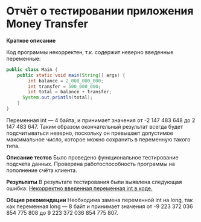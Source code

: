 # Отчёт о тестировании приложения Money Transfer

**Краткое описание**

Код программы некорректен, т.к. содержит неверно введенные переменные:
```java
public class Main {
    public static void main(String[] args) {
        int balance = 2_000_000_000;
        int transfer = 500_000_000;
        int total = balance + transfer;
      System.out.println(total);
    }
}
```
Переменная int — 4 байта, и принимает значения от -2 147 483 648 до 2 147 483 647. Таким образом окончательный результат всегда будет подсчитываться неверно, поскольку он превышает допустимое максимальное число, которое можно сохранить в переменную такого типа.


**Описание тестов**
Было проведено функциональное тестирование подсчета данных. Проверена работоспособность программы на пополнение счёта клиента.

**Результаты**
В результате тестирования были выявлена следующая ошибка:
[Некорректно введенная переменная int в коде.](https://github.com/elena-liashkova/Money-Transfer/issues/1)

**Общие рекомендации**
Необходима замена переменной int на long, так как переменная long — 8 байт и принимает значения от -9 223 372 036 854 775 808 до 9 223 372 036 854 775 807.
